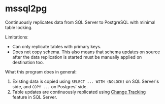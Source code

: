 # mssql2pg

Continuously replicates data from SQL Server to PostgreSQL with minimal table locking.

Limitations:

- Can only replicate tables with primary keys.
- Does not copy schema. This also means that schema updates on source after the data replication is started must be manually applied on destination too.

What this program does in general:

1. Existing data is copied using `SELECT ... WITH (NOLOCK)` on SQL Server's side, and `COPY ...` on Postgres' side.
2. Table updates are continuously replicated using [Change Tracking](https://learn.microsoft.com/en-us/sql/relational-databases/track-changes/about-change-tracking-sql-server) feature in SQL Server.
